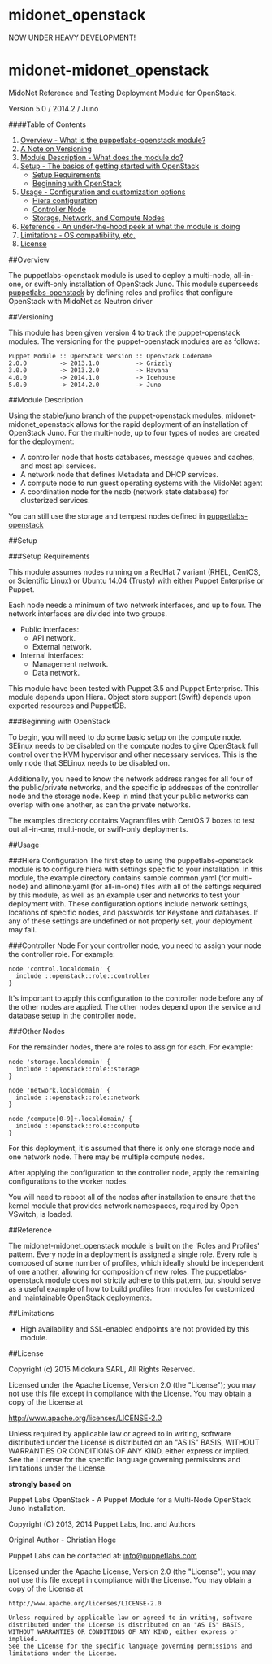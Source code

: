 # midonet_openstack

NOW UNDER HEAVY DEVELOPMENT!


# midonet-midonet_openstack

MidoNet Reference and Testing Deployment Module for OpenStack.

Version 5.0 / 2014.2 / Juno


####Table of Contents

1. [Overview - What is the puppetlabs-openstack module?](#overview)
2. [A Note on Versioning](#versioning)
2. [Module Description - What does the module do?](#module-description)
3. [Setup - The basics of getting started with OpenStack](#setup)
    * [Setup Requirements](#setup-requirements)
    * [Beginning with OpenStack](#beginning-with-openstack)
4. [Usage - Configuration and customization options](#usage)
    * [Hiera configuration](#hiera-configuration)
    * [Controller Node](#controller-node)
    * [Storage, Network, and Compute Nodes](#other-nodes)
5. [Reference - An under-the-hood peek at what the module is doing](#reference)
6. [Limitations - OS compatibility, etc.](#limitations)
7. [License](#license)


##Overview

The puppetlabs-openstack module is used to deploy a multi-node, all-in-one, or swift-only installation of
OpenStack Juno. This module superseeds [puppetlabs-openstack](http://github.com/puppetlabs/puppetlabs-openstack)
by defining roles and profiles that configure OpenStack with MidoNet as Neutron driver

##Versioning

This module has been given version 4 to track the puppet-openstack modules. The versioning for the
puppet-openstack modules are as follows:

```
Puppet Module :: OpenStack Version :: OpenStack Codename
2.0.0         -> 2013.1.0          -> Grizzly
3.0.0         -> 2013.2.0          -> Havana
4.0.0         -> 2014.1.0          -> Icehouse
5.0.0         -> 2014.2.0          -> Juno
```

##Module Description

Using the stable/juno branch of the puppet-openstack modules, midonet-midonet_openstack allows
for the rapid deployment of an installation of OpenStack Juno. For the multi-node, up to four
types of nodes are created for the deployment:

* A controller node that hosts databases, message queues and caches, and most api services.
* A network node that defines Metadata and DHCP services.
* A compute node to run guest operating systems with the MidoNet agent
* A coordination node for the nsdb (network state database) for clusterized services.

You can still use the storage and tempest nodes defined in [puppetlabs-openstack](https://github.com/puppetlabs/puppetlabs-openstack/blob/master/README.md#module-description)

##Setup

###Setup Requirements

This module assumes nodes running on a RedHat 7 variant (RHEL, CentOS, or Scientific Linux)
or Ubuntu 14.04 (Trusty) with either Puppet Enterprise or Puppet.

Each node needs a minimum of two network interfaces, and up to four.
The network interfaces are divided into two groups.

- Public interfaces:
  * API network.
  * External network.
- Internal interfaces:
  * Management network.
  * Data network.

This module have been tested with Puppet 3.5 and Puppet Enterprise. This module depends upon Hiera. Object
store support (Swift) depends upon exported resources and PuppetDB.

###Beginning with OpenStack

To begin, you will need to do some basic setup on the compute node. SElinux needs to be disabled
on the compute nodes to give OpenStack full control over the KVM hypervisor and other necessary
services. This is the only node that SELinux needs to be disabled on.

Additionally, you need to know the network address ranges for all four of the public/private networks,
and the specific ip addresses of the controller node and the storage node. Keep in mind that your
public networks can overlap with one another, as can the private networks.

The examples directory contains Vagrantfiles with CentOS 7 boxes to test out all-in-one, multi-node,
or swift-only deployments.

##Usage

###Hiera Configuration
The first step to using the puppetlabs-openstack module is to configure hiera with settings specific
to your installation. In this module, the example directory contains sample common.yaml (for multi-node)
and allinone.yaml (for all-in-one) files with all of the settings required by this module, as well as an
example user and networks to test your deployment with. These configuration options include network settings,
locations of specific nodes, and passwords for Keystone and databases. If any of these settings are
undefined or not properly set, your deployment may fail.

###Controller Node
For your controller node, you need to assign your node the controller role. For example:

```
node 'control.localdomain' {
  include ::openstack::role::controller
}
```

It's important to apply this configuration to the controller node before any of the other
nodes are applied. The other nodes depend upon the service and database setup in the controller
node.

###Other Nodes

For the remainder nodes, there are roles to assign for each. For example:
```
node 'storage.localdomain' {
  include ::openstack::role::storage
}

node 'network.localdomain' {
  include ::openstack::role::network
}

node /compute[0-9]+.localdomain/ {
  include ::openstack::role::compute
}
```

For this deployment, it's assumed that there is only one storage node and one network
node. There may be multiple compute nodes.

After applying the configuration to the controller node, apply the remaining
configurations to the worker nodes.

You will need to reboot all of the nodes after installation to ensure that the kernel
module that provides network namespaces, required by Open VSwitch, is loaded.

##Reference

The midonet-midonet_openstack module is built on the 'Roles and Profiles' pattern. Every node
in a deployment is assigned a single role. Every role is composed of some number of
profiles, which ideally should be independent of one another, allowing for composition
of new roles. The puppetlabs-openstack module does not strictly adhere to this pattern,
but should serve as a useful example of how to build profiles from modules for customized
and maintainable OpenStack deployments.

##Limitations

* High availability and SSL-enabled endpoints are not provided by this module.

##License

Copyright (c) 2015 Midokura SARL, All Rights Reserved.

Licensed under the Apache License, Version 2.0 (the "License");
you may not use this file except in compliance with the License.
You may obtain a copy of the License at

   http://www.apache.org/licenses/LICENSE-2.0

Unless required by applicable law or agreed to in writing, software
distributed under the License is distributed on an "AS IS" BASIS,
WITHOUT WARRANTIES OR CONDITIONS OF ANY KIND, either express or implied.
See the License for the specific language governing permissions and
limitations under the License.

**strongly based on**

Puppet Labs OpenStack - A Puppet Module for a Multi-Node OpenStack Juno Installation.

Copyright (C) 2013, 2014 Puppet Labs, Inc. and Authors

Original Author - Christian Hoge

Puppet Labs can be contacted at: info@puppetlabs.com

Licensed under the Apache License, Version 2.0 (the "License");
you may not use this file except in compliance with the License.
You may obtain a copy of the License at

    http://www.apache.org/licenses/LICENSE-2.0

    Unless required by applicable law or agreed to in writing, software
    distributed under the License is distributed on an "AS IS" BASIS,
    WITHOUT WARRANTIES OR CONDITIONS OF ANY KIND, either express or implied.
    See the License for the specific language governing permissions and
    limitations under the License.
